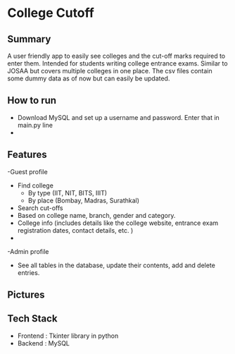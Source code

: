 # College Cutoff
 
## Summary
A user friendly app to easily see colleges and the cut-off marks required to enter them. Intended for students writing college entrance exams. Similar to JOSAA but covers multiple colleges in one place. The csv files contain some dummy data as of now but can easily be updated.

## How to run
- Download MySQL and set up a username and password. Enter that in main.py line
- 

## Features
-Guest profile
 - Find college
   - By type (IIT, NIT, BITS, IIIT)
   - By place (Bombay, Madras, Surathkal)
 - Search cut-offs
  - Based on college name, branch, gender and category.
 - College info (includes details like the college website, entrance exam registration dates, contact details, etc. )
 - 
-Admin profile
   - See all tables in the database, update their contents, add and delete entries.
     
## Pictures

## Tech Stack 
- Frontend : Tkinter library in python
- Backend : MySQL
